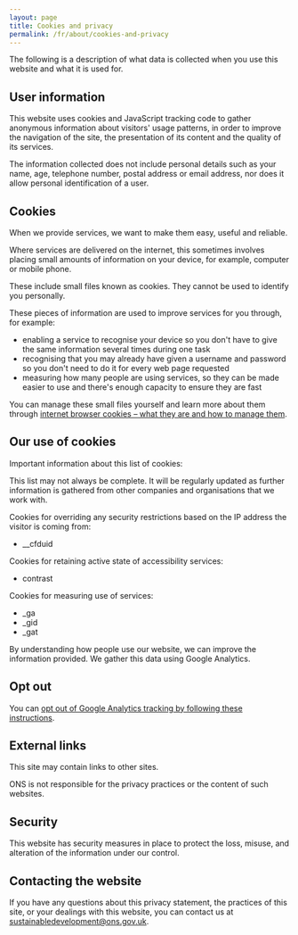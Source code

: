 ```yaml
---
layout: page
title: Cookies and privacy
permalink: /fr/about/cookies-and-privacy
---
```

The following is a description of what data is collected when you use this website and what it is used for.

## User information
This website uses cookies and JavaScript tracking code to gather anonymous information about visitors' usage patterns, in order to improve the navigation of the site, the presentation of its content and the quality of its services.

The information collected does not include personal details such as your name, age, telephone number, postal address or email address, nor does it allow personal identification of a user.

## Cookies
When we provide services, we want to make them easy, useful and reliable.

Where services are delivered on the internet, this sometimes involves placing small amounts of information on your device, for example, computer or mobile phone.

These include small files known as cookies. They cannot be used to identify you personally.

These pieces of information are used to improve services for you through, for example:

- enabling a service to recognise your device so you don't have to give the same information several times during one task
- recognising that you may already have given a username and password so you don't need to do it for every web page requested
- measuring how many people are using services, so they can be made easier to use and there's enough capacity to ensure they are fast

You can manage these small files yourself and learn more about them through [internet browser cookies – what they are and how to manage them](https://www.aboutcookies.org/).

## Our use of cookies
Important information about this list of cookies:

This list may not always be complete. It will be regularly updated as further information is gathered from other companies and organisations that we work with. 

Cookies for overriding any security restrictions based on the IP address the visitor is coming from:

- __cfduid

Cookies for retaining active state of accessibility services:

- contrast

Cookies for measuring use of services:

- _ga
- _gid
- _gat

By understanding how people use our website, we can improve the information provided. We gather this data using Google Analytics.

## Opt out
You can [opt out of Google Analytics tracking by following these instructions](https://tools.google.com/dlpage/gaoptout).

## External links
This site may contain links to other sites.

ONS is not responsible for the privacy practices or the content of such websites.

## Security
This website has security measures in place to protect the loss, misuse, and alteration of the information under our control.

## Contacting the website
If you have any questions about this privacy statement, the practices of this site, or your dealings with this website, you can contact us at <sustainabledevelopment@ons.gov.uk>.
